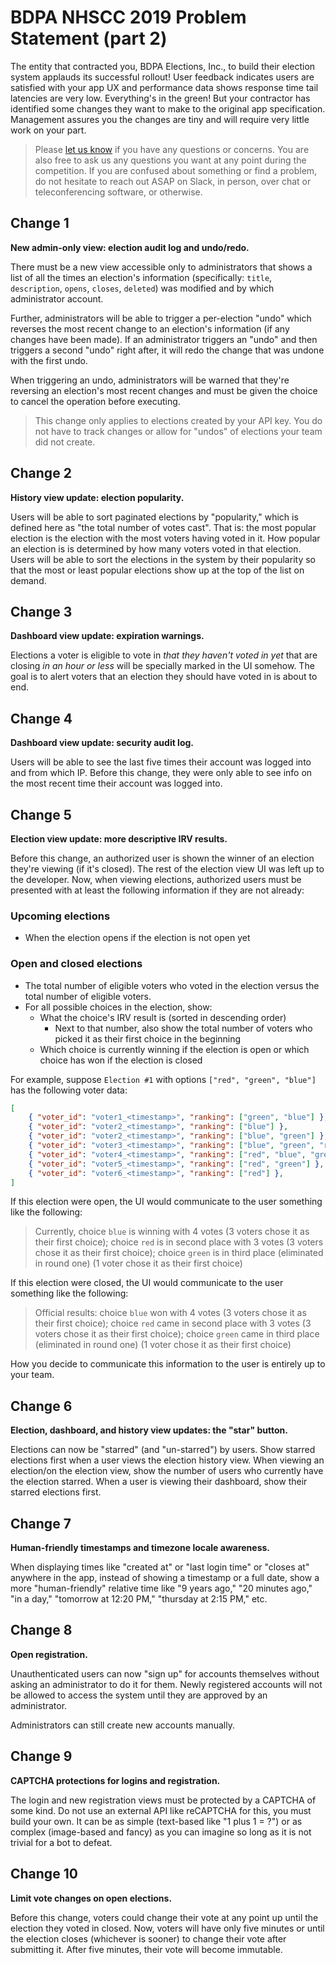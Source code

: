 # BDPA NHSCC 2019 Problem Statement (part 2)

The entity that contracted you, BDPA Elections, Inc., to build their election
system applauds its successful rollout! User feedback indicates users are
satisfied with your app UX and performance data shows response time tail
latencies are very low. Everything's in the green! But your contractor has
identified some changes they want to make to the original app specification.
Management assures you the changes are tiny and will require very little work on
your part.

> Please [let us know](https://github.com/nhscc/problem-statements/issues) if
> you have any questions or concerns. You are also free to ask us any questions
> you want at any point during the competition. If you are confused about
> something or find a problem, do not hesitate to reach out ASAP on Slack, in
> person, over chat or teleconferencing software, or otherwise.

## Change 1

**New admin-only view: election audit log and undo/redo.**

There must be a new view accessible only to administrators that shows a list of
all the times an election's information (specifically: `title`, `description`,
`opens`, `closes`, `deleted`) was modified and by which administrator account.

Further, administrators will be able to trigger a per-election "undo" which
reverses the most recent change to an election's information (if any changes
have been made). If an administrator triggers an "undo" and then triggers a
second "undo" right after, it will redo the change that was undone with the
first undo.

When triggering an undo, administrators will be warned that they're reversing an
election's most recent changes and must be given the choice to cancel the
operation before executing.

> This change only applies to elections created by your API key. You do not have
> to track changes or allow for "undos" of elections your team did not create.

## Change 2

**History view update: election popularity.**

Users will be able to sort paginated elections by "popularity," which is defined
here as "the total number of votes cast". That is: the most popular election is
the election with the most voters having voted in it. How popular an election is
is determined by how many voters voted in that election. Users will be able to
sort the elections in the system by their popularity so that the most or least
popular elections show up at the top of the list on demand.

## Change 3

**Dashboard view update: expiration warnings.**

Elections a voter is eligible to vote in *that they haven't voted in yet* that
are closing *in an hour or less* will be specially marked in the UI somehow. The
goal is to alert voters that an election they should have voted in is about to
end.

## Change 4

**Dashboard view update: security audit log.**

Users will be able to see the last five times their account was logged into and
from which IP. Before this change, they were only able to see info on the most
recent time their account was logged into.

## Change 5

**Election view update: more descriptive IRV results.**

Before this change, an authorized user is shown the winner of an election
they're viewing (if it's closed). The rest of the election view UI was left up
to the developer. Now, when viewing elections, authorized users must be
presented with at least the following information if they are not already:

### Upcoming elections
* When the election opens if the election is not open yet

### Open and closed elections
* The total number of eligible voters who voted in the election versus the total
  number of eligible voters.
* For all possible choices in the election, show:
  * What the choice's IRV result is (sorted in descending order)
    * Next to that number, also show the total number of voters who picked it as
      their first choice in the beginning
  * Which choice is currently winning if the election is open or which choice
    has won if the election is closed

For example, suppose `Election #1` with options `["red", "green", "blue"]` has
the following voter data:

```JSON
[
    { "voter_id": "voter1_<timestamp>", "ranking": ["green", "blue"] },
    { "voter_id": "voter2_<timestamp>", "ranking": ["blue"] },
    { "voter_id": "voter2_<timestamp>", "ranking": ["blue", "green"] },
    { "voter_id": "voter3_<timestamp>", "ranking": ["blue", "green", "red"] },
    { "voter_id": "voter4_<timestamp>", "ranking": ["red", "blue", "green"] },
    { "voter_id": "voter5_<timestamp>", "ranking": ["red", "green"] },
    { "voter_id": "voter6_<timestamp>", "ranking": ["red"] },
]
```

If this election were open, the UI would communicate to the user something like
the following:

> Currently, choice `blue` is winning with 4 votes (3 voters chose it as their
> first choice); choice `red` is in second place with 3 votes (3 voters chose it
> as their first choice); choice `green` is in third place (eliminated in round
> one) (1 voter chose it as their first choice)

If this election were closed, the UI would communicate to the user something
like the following:

> Official results: choice `blue` won with 4 votes (3 voters chose it as their
> first choice); choice `red` came in second place with 3 votes (3 voters chose
> it as their first choice); choice `green` came in third place (eliminated in
> round one) (1 voter chose it as their first choice)

How you decide to communicate this information to the user is entirely up to
your team.

## Change 6

**Election, dashboard, and history view updates: the "star" button.**

Elections can now be "starred" (and "un-starred") by users. Show starred
elections first when a user views the election history view. When viewing an
election/on the election view, show the number of users who currently have the
election starred. When a user is viewing their dashboard, show their starred
elections first.

## Change 7

**Human-friendly timestamps and timezone locale awareness.**

When displaying times like "created at" or "last login time" or "closes at"
anywhere in the app, instead of showing a timestamp or a full date, show a more
"human-friendly" relative time like "9 years ago," "20 minutes ago," "in a day,"
"tomorrow at 12:20 PM," "thursday at 2:15 PM," etc.

## Change 8

**Open registration.**

Unauthenticated users can now "sign up" for accounts themselves without asking
an administrator to do it for them. Newly registered accounts will not be
allowed to access the system until they are approved by an administrator.

Administrators can still create new accounts manually.

## Change 9

**CAPTCHA protections for logins and registration.**

The login and new registration views must be protected by a CAPTCHA of some
kind. Do not use an external API like reCAPTCHA for this, you must build your
own. It can be as simple (text-based like "1 plus 1 = ?") or as complex
(image-based and fancy) as you can imagine so long as it is not trivial for a
bot to defeat.

## Change 10

**Limit vote changes on open elections.**

Before this change, voters could change their vote at any point up until the
election they voted in closed. Now, voters will have only five minutes or until
the election closes (whichever is sooner) to change their vote after submitting
it. After five minutes, their vote will become immutable.
